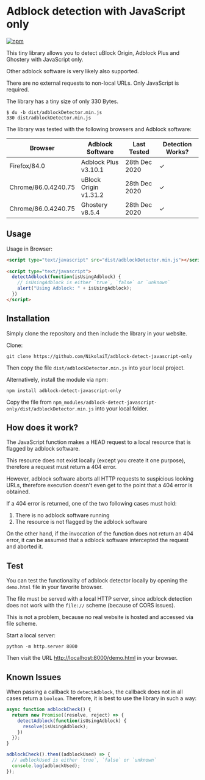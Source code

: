 # Adblock detection with JavaScript only

[![npm](https://img.shields.io/npm/v/adblock-detect-javascript-only)](https://www.npmjs.com/package/adblock-detect-javascript-only)

This tiny library allows you to detect uBlock Origin, Adblock Plus and Ghostery with JavaScript only.

Other adblock software is very likely also supported.

There are no external requests to non-local URLs. Only JavaScript is required.

The library has a tiny size of only 330 Bytes.

```
$ du -b dist/adblockDetector.min.js 
330	dist/adblockDetector.min.js
```

The library was tested with the following browsers and Adblock software:

| Browser             | Adblock Software      | Last Tested   | Detection Works? |
|---------------------|-----------------------|---------------|------------------|
| Firefox/84.0        | Adblock Plus v3.10.1  | 28th Dec 2020 | ✓                |
| Chrome/86.0.4240.75 | uBlock Origin v1.31.2 | 28th Dec 2020 | ✓                |
| Chrome/86.0.4240.75 | Ghostery v8.5.4       | 28th Dec 2020 | ✓                |

## Usage

Usage in Browser:

```HTML
<script type="text/javascript" src="dist/adblockDetector.min.js"></script>
 
<script type="text/javascript">
  detectAdblock(function(isUsingAdblock) {
    // isUsingAdblock is either `true`, `false` or `unknown`
    alert("Using Adblock: " + isUsingAdblock);
  })
</script>
```

## Installation

Simply clone the repository and then include the library in your website.

Clone:

```
git clone https://github.com/NikolaiT/adblock-detect-javascript-only
```

Then copy the file `dist/adblockDetector.min.js` into your local project.

Alternatively, install the module via npm:

```
npm install adblock-detect-javascript-only
```

Copy the file from `npm_modules/adblock-detect-javascript-only/dist/adblockDetector.min.js` into your local folder.


## How does it work?

The JavaScript function makes a HEAD request to a local resource that is flagged by adblock software.

This resource does not exist locally (except you create it one purpose), therefore a request must return a 404 error.

However, adblock software aborts all HTTP requests to suspicious looking URLs, therefore execution doesn't even
get to the point that a 404 error is obtained.

If a 404 error is returned, one of the two following cases must hold:

1. There is no adblock software running
2. The resource is not flagged by the adblock software

On the other hand, if the invocation of the function does not return an 404 error, it can be assumed
that a adblock software intercepted the request and aborted it.

## Test

You can test the functionality of adblock detector locally by opening the `demo.html` file in your favorite browser.

The file must be served with a local HTTP server, since adblock detection does not work with the `file://` scheme (because of CORS issues).

This is not a problem, because no real website is hosted and accessed via file scheme.

Start a local server: 

```
python -m http.server 8000
```

Then visit the URL [http://localhost:8000/demo.html](http://localhost:8000/demo.html) in your browser.

## Known Issues

When passing a callback to `detectAdblock`, the callback does not in all cases return a `boolean`. Therefore, it is best 
to use the library in such a way:

```JavaScript
async function adblockCheck() {
  return new Promise((resolve, reject) => {
    detectAdblock(function(isUsingAdblock) {
      resolve(isUsingAdblock);
    })
  });
}

adblockCheck().then((adblockUsed) => {
  // adblockUsed is either `true`, `false` or `unknown`
  console.log(adblockUsed);
});
```